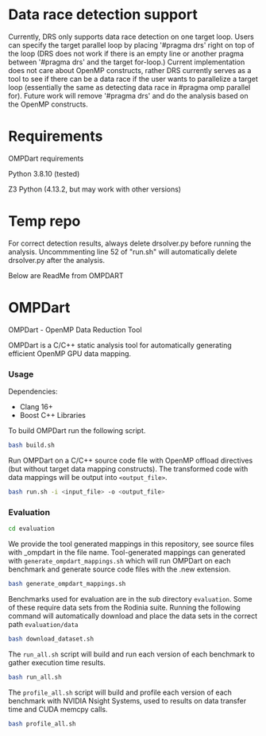 # Data race detection support
Currently, DRS only supports data race detection on one target loop. Users can specify the target parallel loop by placing '#pragma drs' right on top of the loop (DRS does not work if there is an empty line or another pragma between '#pragma drs' and the target for-loop.) Current implementation does not care about OpenMP constructs, rather DRS currently serves as a tool to see if there can be a data race if the user wants to parallelize a target loop (essentially the same as detecting data race in #pragma omp parallel for). Future work will remove '#pragma drs' and do the analysis based on the OpenMP constructs.

# Requirements

OMPDart requirements

Python 3.8.10 (tested)

Z3 Python (4.13.2, but may work with other versions)

# Temp repo
For correct detection results, always delete drsolver.py before running the analysis.
Uncommmenting line 52 of "run.sh" will automatically delete drsolver.py after the analysis.

Below are ReadMe from OMPDART

# OMPDart
OMPDart - OpenMP Data Reduction Tool

OMPDart is a C/C++ static analysis tool for automatically generating efficient OpenMP GPU data mapping.


### Usage

Dependencies:
- Clang 16+
- Boost C++ Libraries

To build OMPDart run the following script.
```bash
bash build.sh
```

Run OMPDart on a C/C++ source code file with OpenMP offload directives (but without target data mapping constructs). The transformed code with data mappings will be output into `<output_file>`.
```bash
bash run.sh -i <input_file> -o <output_file>
```


### Evaluation

```bash
cd evaluation
```

We provide the tool generated mappings in this repository, see source files with _ompdart in the file name. Tool-generated mappings can generated with `generate_ompdart_mappings.sh` which will run OMPDart on each benchmark and generate source code files with the .new extension.
```bash
bash generate_ompdart_mappings.sh
```

Benchmarks used for evaluation are in the sub directory `evaluation`. Some of these require data sets from the Rodinia suite.
Running the following command will automatically download and place the data sets in the correct path `evaluation/data`
```bash
bash download_dataset.sh
```

The `run_all.sh` script will build and run each version of each benchmark to gather execution time results.
```bash
bash run_all.sh
```

The `profile_all.sh` script will build and profile each version of each benchmark with NVIDIA Nsight Systems, used to results on data transfer time and CUDA memcpy calls.
```bash
bash profile_all.sh
```


